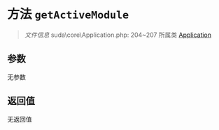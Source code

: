 # 方法 `getActiveModule`

> *文件信息* suda\core\Application.php: 204~207
> 所属类 [Application](../Application.md)




## 参数


无参数


## 返回值

无返回值
